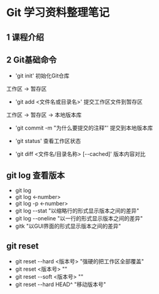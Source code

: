 # Git 学习资料整理笔记
## 1 课程介绍
## 2 Git基础命令

- 'git init' 初始化Git仓库

工作区 -> 暂存区
- 'git add <文件名或目录名>' 提交工作区文件到暂存区

工作区 -> 暂存区 -> 本地版本库
- 'git commit -m "为什么要提交的注释"' 提交到本地版本库

- 'git status' 查看工作区状态

- 'git diff <文件名/目录名称> [--cached]' 版本内容对比

## git log 查看版本

- git log
- git log <-number>
- git log -p <-number>
- git log --stat "以缩略行的形式显示版本之间的差异"
- git log --oneline "以一行的形式显示版本之间的差异"
- gitk "以GUI界面的形式显示版本之间的差异"

## git reset

- git reset --hard <版本号> "强硬的把工作区全部覆盖"
- git reset <版本号> ""
- git reset --soft <版本号> ""
- git reset --hard HEAD^ "移动版本号"

